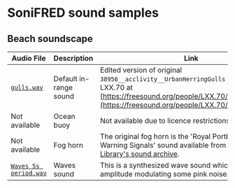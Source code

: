 # SoniFRED sound samples

## Beach soundscape

| Audio File | Description | Link |
| ------------- | --------------- |-------|
|[`gulls.wav`](gulls.wav) | Default in-range sound | Edited version of original `38956__acclivity__UrbanHerringGulls` provided by LXX.70 at [https://freesound.org/people/LXX.70/sounds/91071/](https://freesound.org/people/LXX.70/sounds/91071/)  |
|Not available | Ocean buoy | Not available due to licence restrictions |
|Not available | Fog horn | The original fog horn is the 'Royal Portbury Dock Fog Warning Signals' sound available from the [British Library's sound archive](http://sounds.bl.uk/Environment/Soundscapes/027M-C0576X0008XX-0200V0). |
|[`Waves 5s period.wav`](Waves5speriod.wav) | Waves sound | This is a synthesized wave sound which we made by amplitude modulating some pink noise.|

